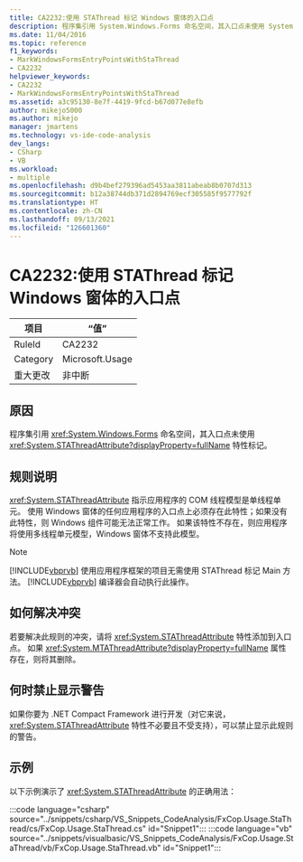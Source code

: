 ```yaml
---
title: CA2232:使用 STAThread 标记 Windows 窗体的入口点
description: 程序集引用 System.Windows.Forms 命名空间，其入口点未使用 System.STAThreadAttribute 特性标记。
ms.date: 11/04/2016
ms.topic: reference
f1_keywords:
- MarkWindowsFormsEntryPointsWithStaThread
- CA2232
helpviewer_keywords:
- CA2232
- MarkWindowsFormsEntryPointsWithStaThread
ms.assetid: a3c95130-8e7f-4419-9fcd-b67d077e8efb
author: mikejo5000
ms.author: mikejo
manager: jmartens
ms.technology: vs-ide-code-analysis
dev_langs:
- CSharp
- VB
ms.workload:
- multiple
ms.openlocfilehash: d9b4bef279396ad5453aa3811abeab8b0707d313
ms.sourcegitcommit: b12a38744db371d2894769ecf305585f9577792f
ms.translationtype: HT
ms.contentlocale: zh-CN
ms.lasthandoff: 09/13/2021
ms.locfileid: "126601360"
---
```

# <a name="ca2232-mark-windows-forms-entry-points-with-stathread"></a>CA2232:使用 STAThread 标记 Windows 窗体的入口点

|项目|“值”|
|-|-|
|RuleId|CA2232|
|Category|Microsoft.Usage|
|重大更改|非中断|

## <a name="cause"></a>原因
程序集引用 <xref:System.Windows.Forms> 命名空间，其入口点未使用 <xref:System.STAThreadAttribute?displayProperty=fullName> 特性标记。

## <a name="rule-description"></a>规则说明
 <xref:System.STAThreadAttribute> 指示应用程序的 COM 线程模型是单线程单元。 使用 Windows 窗体的任何应用程序的入口点上必须存在此特性；如果没有此特性，则 Windows 组件可能无法正常工作。 如果该特性不存在，则应用程序将使用多线程单元模型，Windows 窗体不支持此模型。

> [!NOTE]
> [!INCLUDE[vbprvb](../code-quality/includes/vbprvb_md.md)] 使用应用程序框架的项目无需使用 STAThread 标记 Main 方法。 [!INCLUDE[vbprvb](../code-quality/includes/vbprvb_md.md)] 编译器会自动执行此操作。

## <a name="how-to-fix-violations"></a>如何解决冲突
若要解决此规则的冲突，请将 <xref:System.STAThreadAttribute> 特性添加到入口点。 如果 <xref:System.MTAThreadAttribute?displayProperty=fullName> 属性存在，则将其删除。

## <a name="when-to-suppress-warnings"></a>何时禁止显示警告
如果你要为 .NET Compact Framework 进行开发（对它来说，<xref:System.STAThreadAttribute> 特性不必要且不受支持），可以禁止显示此规则的警告。

## <a name="example"></a>示例
以下示例演示了 <xref:System.STAThreadAttribute> 的正确用法：

:::code language="csharp" source="../snippets/csharp/VS_Snippets_CodeAnalysis/FxCop.Usage.StaThread/cs/FxCop.Usage.StaThread.cs" id="Snippet1":::
:::code language="vb" source="../snippets/visualbasic/VS_Snippets_CodeAnalysis/FxCop.Usage.StaThread/vb/FxCop.Usage.StaThread.vb" id="Snippet1":::
